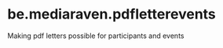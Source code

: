 be.mediaraven.pdfletterevents
=================================

Making pdf letters possible for participants and events
